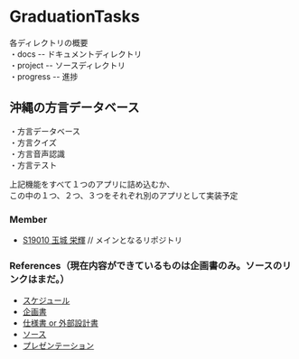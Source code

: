 # GraduationTasks

各ディレクトリの概要  
・docs -- ドキュメントディレクトリ<br>
・project -- ソースディレクトリ<br>
・progress -- 進捗

## 沖縄の方言データベース

・方言データベース<br>
・方言クイズ<br>
・方言音声認識<br>
・方言テスト<br>

上記機能をすべて１つのアプリに詰め込むか、  
この中の１つ、２つ、３つをそれぞれ別のアプリとして実装予定

### Member

- [S19010 玉城 栄輝](https://github.com/s19010/GraduationTasks) // メインとなるリポジトリ

### References（現在内容ができているものは企画書のみ。ソースのリンクはまだ。）

- [スケジュール](https://docs.google.com/spreadsheets/d/1uyINGPHk2EHzqjiNDtYkcIiz46lLa_16kXI96Z4i45M/edit?usp=sharing)
- [企画書](https://docs.google.com/document/d/1HrS_s03t7ZM8-zFceADWjZw3swFP63_3hRUpw8fYoUY/edit)
- [仕様書 or 外部設計書](https://docs.google.com/document/d/1Mn70xV5Lr8q0ZftDjhcJ-uL03KoP7KsaBNfC2aodMMw/edit)
- [ソース](リンク)
- [プレゼンテーション](https://docs.google.com/presentation/d/1ACh3IyDnQpPzOqMxK4k3_T8LzQUt5tWWS7jV2RntWPs/edit#slide=id.p)
